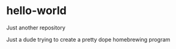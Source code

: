 # hello-world
Just another repository

Just a dude trying to create a pretty dope homebrewing program
